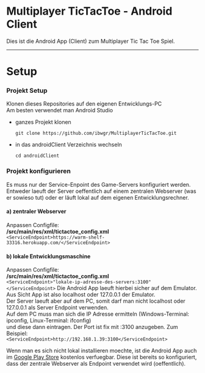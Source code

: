 # Multiplayer TicTacToe - Android Client

Dies ist die Android App (Client) zum Multiplayer Tic Tac Toe Spiel.

----------

# Setup

### Projekt Setup
Klonen dieses Repositories auf den eigenen Entwicklungs-PC<br>
Am besten verwendet man Android Studio

- ganzes Projekt klonen

   ``git clone https://github.com/ibwgr/MultiplayerTicTacToe.git``

- in das androidClient Verzeichnis wechseln

   ``cd androidClient``

### Projekt konfigurieren

Es muss nur der Service-Enpoint des Game-Servers konfiguriert werden.
Entweder laeuft der Server oeffentlich auf einem zentralen Webserver (was er sowieso tut) oder er läuft lokal auf dem eigenen Entwicklungsrechner.

#### a) zentraler Webserver
   Anpassen Configfile:<br>
   **/src/main/res/xml/tictactoe_config.xml**<br>
   ```<ServiceEndpoint>https://warm-shelf-33316.herokuapp.com/</ServiceEndpoint>```

#### b) lokale Entwicklungsmaschine
   Anpassen Configfile:<br>
   **/src/main/res/xml/tictactoe_config.xml**<br>
   ```<ServiceEndpoint>"lokale-ip-adresse-des-servers:3100"</ServiceEndpoint>```
   Die Android App laeuft hierbei sicher auf dem Emulator. Aus Sicht App ist also localhost oder 127.0.0.1 der Emulator.<br>
   Der Server laeuft aber auf dem PC, somit darf man nicht localhost oder 127.0.0.1 als Server Endpoint verwenden.<br>
   Auf dem PC muss man sich die IP Adresse ermitteln (Windows-Terminal: ipconfig, Linux-Terminal: ifconfig)<br>
   und diese dann eintragen. Der Port ist fix mit :3100 anzugeben. Zum Beispiel:<br>
   ```<ServiceEndpoint>http://192.168.1.39:3100</ServiceEndpoint>```

Wenn man es sich nicht lokal installieren moechte, ist die Android App auch im [Google Play Store](https://play.google.com/store/apps/details?id=ch.ibw.semesterarbeit2017.multiplayertictactoe.multiplayertictactoe) kostenlos verfuegbar.
Diese ist bereits so konfiguriert, dass der zentrale Webserver als Endpoint verwendet wird (oeffentlich).


